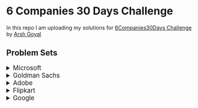 # 6 Companies 30 Days Challenge

In this repo I am uploading my solutions for [6Companies30Days Challenge](https://youtu.be/QUnaBYKQkZU) by [Arsh Goyal](https://www.linkedin.com/in/arshgoyal/)

## Problem Sets

<details>
<summary style="font-size: 1.2em">Microsoft</summary>

1. [Evaluate Reverse Polish Notation](https://leetcode.com/problems/evaluate-reverse-polish-notation/) :white_check_mark:
2. [Combination Sum III](https://leetcode.com/problems/combination-sum-iii/) :white_check_mark:
3. [Bulls and Cows](https://leetcode.com/problems/bulls-and-cows/) :white_check_mark:
4. [Rotate Function](https://leetcode.com/problems/rotate-function/) :white_check_mark:
5. [Largest Divisible Subset](https://leetcode.com/problems/largest-divisible-subset/)
6. [Perfect Rectangle](https://leetcode.com/problems/perfect-rectangle/) :white_check_mark:
7. [Course Schedule](https://leetcode.com/problems/course-schedule/)
8. [Most Profitable Path in a Tree](https://leetcode.com/problems/most-profitable-path-in-a-tree/)
9. [Number of Pairs Satisfying Inequality](https://leetcode.com/problems/number-of-pairs-satisfying-inequality/)
10. [Shortest Unsorted Continuous Subarray](https://leetcode.com/problems/shortest-unsorted-continuous-subarray/) :white_check_mark:
11. [Number of Ways to Arrive at Destination](https://leetcode.com/problems/number-of-ways-to-arrive-at-destination/)
12. [Longest Happy Prefix](https://leetcode.com/problems/longest-happy-prefix/)
13. [Airplane Seat Assignment Probability](https://leetcode.com/problems/airplane-seat-assignment-probability/) :white_check_mark:
14. [Minimum Deletions to Make Array Divisible](https://leetcode.com/problems/minimum-deletions-to-make-array-divisible/)
15. [Number of Substrings Containing All Three Characters](https://leetcode.com/problems/number-of-substrings-containing-all-three-characters/) :white_check_mark:

</details>

<details>
<summary style="font-size: 1.2em">Goldman Sachs</summary>

1. [Max Points on a Line](https://leetcode.com/problems/max-points-on-a-line/) :white_check_mark:
2. [Valid Square](https://leetcode.com/problems/valid-square/) :white_check_mark:
3. [Factorial Trailing Zeroes](https://leetcode.com/problems/factorial-trailing-zeroes/) :white_check_mark:
4. [Number of Boomerangs](https://leetcode.com/problems/number-of-boomerangs/) :white_check_mark:
5. [Split Array into Consecutive Subsequences](https://leetcode.com/problems/split-array-into-consecutive-subsequences/) :white_check_mark:
6. [Minimum Consecutive Cards to Pick Up](https://leetcode.com/problems/minimum-consecutive-cards-to-pick-up/) :white_check_mark:
7. [Count Good Triplets in an Array](https://leetcode.com/problems/count-good-triplets-in-an-array/) 
8. [Maximum Points in an Archery Competition](https://leetcode.com/problems/maximum-points-in-an-archery-competition/)
9. [IPO](https://leetcode.com/problems/ipo/)
10. [Number of People Aware of a Secret](https://leetcode.com/problems/number-of-people-aware-of-a-secret/)
11. [Invalid Transactions](https://leetcode.com/problems/invalid-transactions/) :white_check_mark:
12. [All Elements in Two Binary Search Trees](https://leetcode.com/problems/all-elements-in-two-binary-search-trees/) :white_check_mark:
13. [Get Biggest Three Rhombus Sums in a Grid](https://leetcode.com/problems/get-biggest-three-rhombus-sums-in-a-grid/)
14. [Count Nice Pairs in an Array](https://leetcode.com/problems/count-nice-pairs-in-an-array/) :white_check_mark:
15. [Maximum Good People Based on Statements](https://leetcode.com/problems/maximum-good-people-based-on-statements/)

</details>

<details>
<summary style="font-size: 1.2em">Adobe</summary>

1. [Fraction to Recurring Decimal](https://leetcode.com/problems/fraction-to-recurring-decimal/) 
2. [Increasing Triplet Subsequence](https://leetcode.com/problems/increasing-triplet-subsequence/) 
3. [K-th Smallest in Lexicographical Order](https://leetcode.com/problems/k-th-smallest-in-lexicographical-order/) 
4. [Magical String](https://leetcode.com/problems/magical-string/) 
5. [Non-negative Integers without Consecutive Ones](https://leetcode.com/problems/non-negative-integers-without-consecutive-ones/) 
6. [Knight Probability in Chessboard](https://leetcode.com/problems/knight-probability-in-chessboard/) 
7. [Number of Matching Subsequences](https://leetcode.com/problems/number-of-matching-subsequences/) 
8. [Minimum Genetic Mutation](https://leetcode.com/problems/minimum-genetic-mutation/)
9. [Count Nodes Equal to Average of Subtree](https://leetcode.com/problems/count-nodes-equal-to-average-of-subtree/)
10. [Maximum Matrix Sum](https://leetcode.com/problems/maximum-matrix-sum/)
11. [Stock Price Fluctuation](https://leetcode.com/problems/stock-price-fluctuation/) 
12. [Shortest Unsorted Continuous Subarray](https://leetcode.com/problems/shortest-unsorted-continuous-subarray/) 
13. [Dungeon Game](https://leetcode.com/problems/dungeon-game/)
14. [Number of People Aware of a Secret](https://leetcode.com/problems/number-of-people-aware-of-a-secret/) 
15. [Query Kth Smallest Trimmed Number](https://leetcode.com/problems/query-kth-smallest-trimmed-number/)

</details>

<details>
<summary style="font-size: 1.2em">Flipkart</summary>

1. [Partition to K Equal Sum Subsets](https://leetcode.com/problems/partition-to-k-equal-sum-subsets/) 
2. [Shopping Offers](https://leetcode.com/problems/shopping-offers/) 
3. [Remove Zero Sum Consecutive Nodes from Linked List](https://leetcode.com/problems/remove-zero-sum-consecutive-nodes-from-linked-list/) 
4. [Find the Winner of the Circular Game](https://leetcode.com/problems/find-the-winner-of-the-circular-game/) 
5. [Find in Mountain Array](https://leetcode.com/problems/find-in-mountain-array/) 
6. [Number of ways to separate Numbers](https://leetcode.com/problems/number-of-ways-to-separate-numbers/) 
7. [Find the City With the Smallest Number of Neighbors at a Threshold Distance](https://leetcode.com/problems/find-the-city-with-the-smallest-number-of-neighbors-at-a-threshold-distance/) 
8. [Closest Prime Numbers in Range](https://leetcode.com/problems/closest-prime-numbers-in-range/)
9. [Top K Frequent Words](https://leetcode.com/problems/top-k-frequent-words/)
10. [Distant Barcodes](https://leetcode.com/problems/distant-barcodes/)
11. [New 21 Game](https://leetcode.com/problems/new-21-game/) 
12. [Check If a String Contains All Binary Codes of Size K](https://leetcode.com/problems/check-if-a-string-contains-all-binary-codes-of-size-k/) 
13. [Max Area of Island](https://leetcode.com/problems/max-area-of-island/)
14. [Custom Sort String](https://leetcode.com/problems/custom-sort-string/) 
15. [House Robber III - Very Imp](https://leetcode.com/problems/house-robber-iii/)

</details>


<details>
<summary style="font-size: 1.2em">Google</summary>

1. [Maximum Consecutive Floors Without Special Floors](https://leetcode.com/problems/maximum-consecutive-floors-without-special-floors/) 
2. [Maximum Good People Based on Statements](https://leetcode.com/problems/maximum-good-people-based-on-statements/) 
3. [Sort an Array](https://leetcode.com/problems/sort-an-array/) 
4. [Fruit Into Baskets](https://leetcode.com/problems/fruit-into-baskets/) 
5. [Number of Closed Islands](https://leetcode.com/problems/number-of-closed-islands/) 
6. [Distinct Echo Substrings](https://leetcode.com/problems/distinct-echo-substrings/) 
7. [K Divisible Elements Subarrays](https://leetcode.com/problems/k-divisible-elements-subarrays/) 
8. [Random Pick with Weight](https://leetcode.com/problems/random-pick-with-weight/) 
9. [Maximum Number of Coins You Can Get](https://leetcode.com/problems/maximum-number-of-coins-you-can-get/) 
10. [Network Delay Time](https://leetcode.com/problems/network-delay-time/) 
11. [Matrix Block Sum](https://leetcode.com/problems/matrix-block-sum/) 
12. [Restore IP Addresses](https://leetcode.com/problems/restore-ip-addresses/) 
13. [Swim in Rising Water](https://leetcode.com/problems/swim-in-rising-water/) 
14. [Strictly Palindromic Number](https://leetcode.com/problems/strictly-palindromic-number/) 
15. [Maximum Compatibility Score Sum](https://leetcode.com/problems/maximum-compatibility-score-sum/) 

</details>

